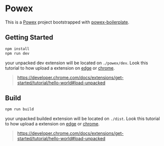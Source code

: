 # Powex
This is a [Powex](https://github.com/DiegoCadavid/powex) project bootstrapped with [powex-boilerplate](https://github.com/DiegoCadavid/powex-boilerplate).

## Getting Started

```bash
npm install
npm run dev
```

your unpacked dev extension will be located on `./powex/dev`. Look this tutorial to how upload a extension on [edge](edge://extensions/) or [chrome](chrome://extensions/).
> https://developer.chrome.com/docs/extensions/get-started/tutorial/hello-world#load-unpacked



## Build


```bash
npm run build
```

your unpacked builded extension will be located on `./dist`. Look this tutorial to how upload a extension on [edge](edge://extensions/) or [chrome](chrome://extensions/).
> https://developer.chrome.com/docs/extensions/get-started/tutorial/hello-world#load-unpacked
